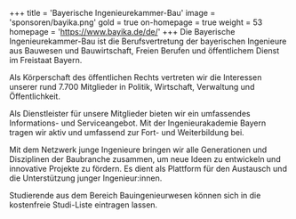+++
title = 'Bayerische Ingenieurekammer-Bau'
image = 'sponsoren/bayika.png'
gold = true
on-homepage = true
weight = 53
homepage = 'https://www.bayika.de/de/'
+++
Die Bayerische Ingenieurekammer-Bau ist die Berufsvertretung der bayerischen Ingenieure aus Bauwesen und Bauwirtschaft, Freien Berufen und öffentlichem Dienst im Freistaat Bayern.

Als Körperschaft des öffentlichen Rechts vertreten wir die Interessen unserer rund 7.700 Mitglieder in Politik, Wirtschaft, Verwaltung und Öffentlichkeit. 

Als Dienstleister für unsere Mitglieder bieten wir ein umfassendes Informations- und Serviceangebot. Mit der Ingenieurakademie Bayern tragen wir aktiv und umfassend zur Fort- und Weiterbildung bei.

Mit dem Netzwerk junge Ingenieure bringen wir alle Generationen und Disziplinen der Baubranche zusammen, um neue Ideen zu entwickeln und innovative Projekte zu fördern. Es dient als Plattform für den Austausch und die Unterstützung junger Ingenieur:innen.

Studierende aus dem Bereich Bauingenieurwesen können sich in die kostenfreie Studi-Liste eintragen lassen.